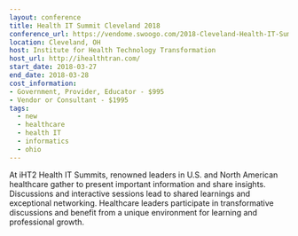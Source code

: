 ```yaml
---
layout: conference
title: Health IT Summit Cleveland 2018
conference_url: https://vendome.swoogo.com/2018-Cleveland-Health-IT-Summit
location: Cleveland, OH
host: Institute for Health Technology Transformation
host_url: http://ihealthtran.com/
start_date: 2018-03-27
end_date: 2018-03-28
cost_information:
- Government, Provider, Educator - $995
- Vendor or Consultant - $1995
tags:
  - new
  - healthcare
  - health IT
  - informatics
  - ohio
---
```


At iHT2 Health IT Summits, renowned leaders in U.S. and North American healthcare gather to present important information and share insights. Discussions and interactive sessions lead to shared learnings and exceptional networking. Healthcare leaders participate in transformative discussions and benefit from a unique environment for learning and professional growth.
